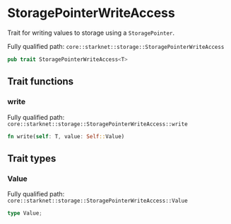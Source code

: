 # StoragePointerWriteAccess

Trait for writing values to storage using a `StoragePointer`.

Fully qualified path: `core::starknet::storage::StoragePointerWriteAccess`

```rust
pub trait StoragePointerWriteAccess<T>
```

## Trait functions

### write

Fully qualified path: `core::starknet::storage::StoragePointerWriteAccess::write`

```rust
fn write(self: T, value: Self::Value)
```


## Trait types

### Value

Fully qualified path: `core::starknet::storage::StoragePointerWriteAccess::Value`

```rust
type Value;
```


